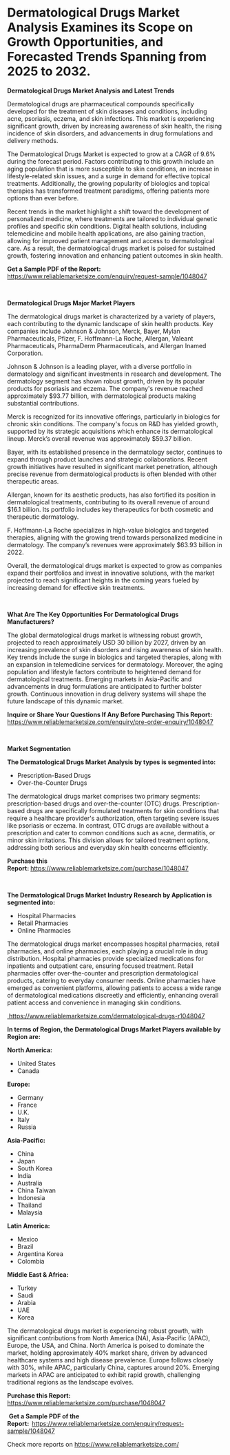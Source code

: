<p><h1>Dermatological Drugs Market Analysis Examines its Scope on Growth Opportunities, and Forecasted Trends Spanning from 2025 to 2032.</h1></p><p><strong>Dermatological Drugs Market Analysis and Latest Trends</strong></p>
<p><p>Dermatological drugs are pharmaceutical compounds specifically developed for the treatment of skin diseases and conditions, including acne, psoriasis, eczema, and skin infections. This market is experiencing significant growth, driven by increasing awareness of skin health, the rising incidence of skin disorders, and advancements in drug formulations and delivery methods. </p><p>The Dermatological Drugs Market is expected to grow at a CAGR of 9.6% during the forecast period. Factors contributing to this growth include an aging population that is more susceptible to skin conditions, an increase in lifestyle-related skin issues, and a surge in demand for effective topical treatments. Additionally, the growing popularity of biologics and topical therapies has transformed treatment paradigms, offering patients more options than ever before.</p><p>Recent trends in the market highlight a shift toward the development of personalized medicine, where treatments are tailored to individual genetic profiles and specific skin conditions. Digital health solutions, including telemedicine and mobile health applications, are also gaining traction, allowing for improved patient management and access to dermatological care. As a result, the dermatological drugs market is poised for sustained growth, fostering innovation and enhancing patient outcomes in skin health.</p></p>
<p><strong>Get a Sample PDF of the Report:&nbsp;</strong> <a href="https://www.reliablemarketsize.com/enquiry/request-sample/1048047?utm_campaign=1167&utm_medium=2&utm_source=Github&utm_content=ia&utm_term=08032025&utm_id=dermatological-drugs">https://www.reliablemarketsize.com/enquiry/request-sample/1048047</a></p>
<p>&nbsp;</p>
<p><strong>Dermatological Drugs Major Market Players</strong></p>
<p><p>The dermatological drugs market is characterized by a variety of players, each contributing to the dynamic landscape of skin health products. Key companies include Johnson & Johnson, Merck, Bayer, Mylan Pharmaceuticals, Pfizer, F. Hoffmann-La Roche, Allergan, Valeant Pharmaceuticals, PharmaDerm Pharmaceuticals, and Allergan Inamed Corporation.</p><p>Johnson & Johnson is a leading player, with a diverse portfolio in dermatology and significant investments in research and development. The dermatology segment has shown robust growth, driven by its popular products for psoriasis and eczema. The company's revenue reached approximately $93.77 billion, with dermatological products making substantial contributions.</p><p>Merck is recognized for its innovative offerings, particularly in biologics for chronic skin conditions. The company's focus on R&D has yielded growth, supported by its strategic acquisitions which enhance its dermatological lineup. Merck’s overall revenue was approximately $59.37 billion.</p><p>Bayer, with its established presence in the dermatology sector, continues to expand through product launches and strategic collaborations. Recent growth initiatives have resulted in significant market penetration, although precise revenue from dermatological products is often blended with other therapeutic areas.</p><p>Allergan, known for its aesthetic products, has also fortified its position in dermatological treatments, contributing to its overall revenue of around $16.1 billion. Its portfolio includes key therapeutics for both cosmetic and therapeutic dermatology.</p><p>F. Hoffmann-La Roche specializes in high-value biologics and targeted therapies, aligning with the growing trend towards personalized medicine in dermatology. The company’s revenues were approximately $63.93 billion in 2022.</p><p>Overall, the dermatological drugs market is expected to grow as companies expand their portfolios and invest in innovative solutions, with the market projected to reach significant heights in the coming years fueled by increasing demand for effective skin treatments.</p></p>
<p>&nbsp;</p>
<p><strong>What Are The Key Opportunities For Dermatological Drugs Manufacturers?</strong></p>
<p><p>The global dermatological drugs market is witnessing robust growth, projected to reach approximately USD 30 billion by 2027, driven by an increasing prevalence of skin disorders and rising awareness of skin health. Key trends include the surge in biologics and targeted therapies, along with an expansion in telemedicine services for dermatology. Moreover, the aging population and lifestyle factors contribute to heightened demand for dermatological treatments. Emerging markets in Asia-Pacific and advancements in drug formulations are anticipated to further bolster growth. Continuous innovation in drug delivery systems will shape the future landscape of this dynamic market.</p></p>
<p><strong>Inquire or Share Your Questions If Any Before Purchasing This Report:</strong> <a href="https://www.reliablemarketsize.com/enquiry/pre-order-enquiry/1048047?utm_campaign=1167&utm_medium=2&utm_source=Github&utm_content=ia&utm_term=08032025&utm_id=dermatological-drugs">https://www.reliablemarketsize.com/enquiry/pre-order-enquiry/1048047</a></p>
<p>&nbsp;</p>
<p><strong>Market Segmentation</strong></p>
<p><strong>The Dermatological Drugs Market Analysis by types is segmented into:</strong></p>
<p><ul><li>Prescription-Based Drugs</li><li>Over-the-Counter Drugs</li></ul></p>
<p><p>The dermatological drugs market comprises two primary segments: prescription-based drugs and over-the-counter (OTC) drugs. Prescription-based drugs are specifically formulated treatments for skin conditions that require a healthcare provider's authorization, often targeting severe issues like psoriasis or eczema. In contrast, OTC drugs are available without a prescription and cater to common conditions such as acne, dermatitis, or minor skin irritations. This division allows for tailored treatment options, addressing both serious and everyday skin health concerns efficiently.</p></p>
<p><strong>Purchase this Report:&nbsp;</strong><a href="https://www.reliablemarketsize.com/purchase/1048047?utm_campaign=1167&utm_medium=2&utm_source=Github&utm_content=ia&utm_term=08032025&utm_id=dermatological-drugs">https://www.reliablemarketsize.com/purchase/1048047</a></p>
<p>&nbsp;</p>
<p><strong>The Dermatological Drugs Market Industry Research by Application is segmented into:</strong></p>
<p><ul><li>Hospital Pharmacies</li><li>Retail Pharmacies</li><li>Online Pharmacies</li></ul></p>
<p><p>The dermatological drugs market encompasses hospital pharmacies, retail pharmacies, and online pharmacies, each playing a crucial role in drug distribution. Hospital pharmacies provide specialized medications for inpatients and outpatient care, ensuring focused treatment. Retail pharmacies offer over-the-counter and prescription dermatological products, catering to everyday consumer needs. Online pharmacies have emerged as convenient platforms, allowing patients to access a wide range of dermatological medications discreetly and efficiently, enhancing overall patient access and convenience in managing skin conditions.</p></p>
<p><a href="https://www.reliablemarketsize.com/dermatological-drugs-r1048047?utm_campaign=1167&utm_medium=2&utm_source=Github&utm_content=ia&utm_term=08032025&utm_id=dermatological-drugs">&nbsp;https://www.reliablemarketsize.com/dermatological-drugs-r1048047</a></p>
<p><strong>In terms of Region, the Dermatological Drugs Market Players available by Region are:</strong></p>
<p>
    <p> <strong> North America: </strong>
        <ul>
            <li>United States</li>
            <li>Canada</li>
        </ul>
        </p> 
    <p> <strong> Europe: </strong>
        <ul>
            <li>Germany</li>
            <li>France</li>
            <li>U.K.</li>
            <li>Italy</li>
            <li>Russia</li>
        </ul>
        </p> 
    <p> <strong> Asia-Pacific: </strong>
        <ul>
            <li>China</li>
            <li>Japan</li>
            <li>South Korea</li>
            <li>India</li>
            <li>Australia</li>
            <li>China Taiwan</li>
            <li>Indonesia</li>
            <li>Thailand</li>
            <li>Malaysia</li>
        </ul>
        </p> 
    <p> <strong> Latin America: </strong>
        <ul>
            <li>Mexico</li>
            <li>Brazil</li>
            <li>Argentina Korea</li>
            <li>Colombia</li>
        </ul>
        </p> 
    <p> <strong> Middle East & Africa: </strong>
        <ul>
            <li>Turkey</li>
            <li>Saudi</li>
            <li>Arabia</li>
            <li>UAE</li>
            <li>Korea</li>
        </ul>
    </p>
    </p>
<p><p>The dermatological drugs market is experiencing robust growth, with significant contributions from North America (NA), Asia-Pacific (APAC), Europe, the USA, and China. North America is poised to dominate the market, holding approximately 40% market share, driven by advanced healthcare systems and high disease prevalence. Europe follows closely with 30%, while APAC, particularly China, captures around 20%. Emerging markets in APAC are anticipated to exhibit rapid growth, challenging traditional regions as the landscape evolves.</p></p>
<p><strong>Purchase this Report: </strong><a href="https://www.reliablemarketsize.com/purchase/1048047?utm_campaign=1167&utm_medium=2&utm_source=Github&utm_content=ia&utm_term=08032025&utm_id=dermatological-drugs">https://www.reliablemarketsize.com/purchase/1048047</a></p>
<p>&nbsp;<strong>Get a Sample PDF of the Report:&nbsp;&nbsp;</strong><a href="https://www.reliablemarketsize.com/enquiry/request-sample/1048047?utm_campaign=1167&utm_medium=2&utm_source=Github&utm_content=ia&utm_term=08032025&utm_id=dermatological-drugs">https://www.reliablemarketsize.com/enquiry/request-sample/1048047</a></p>
<p><strong></strong></p>
<p>Check more reports on <a href="https://www.reliablemarketsize.com/?utm_campaign=1167&utm_medium=2&utm_source=Github&utm_content=ia&utm_term=08032025&utm_id=dermatological-drugs">https://www.reliablemarketsize.com/</a></p>
